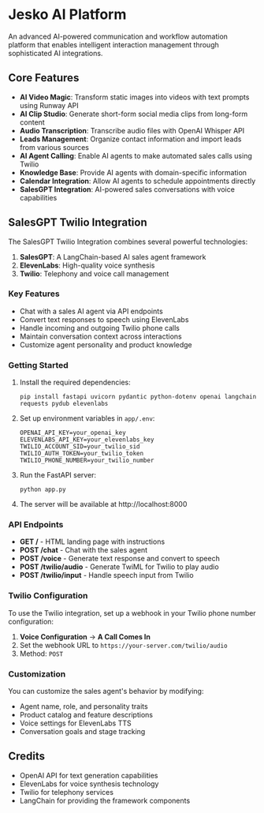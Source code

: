 # Jesko AI Platform

An advanced AI-powered communication and workflow automation platform that enables intelligent interaction management through sophisticated AI integrations.

## Core Features

- **AI Video Magic**: Transform static images into videos with text prompts using Runway API
- **AI Clip Studio**: Generate short-form social media clips from long-form content
- **Audio Transcription**: Transcribe audio files with OpenAI Whisper API
- **Leads Management**: Organize contact information and import leads from various sources
- **AI Agent Calling**: Enable AI agents to make automated sales calls using Twilio
- **Knowledge Base**: Provide AI agents with domain-specific information
- **Calendar Integration**: Allow AI agents to schedule appointments directly
- **SalesGPT Integration**: AI-powered sales conversations with voice capabilities

## SalesGPT Twilio Integration

The SalesGPT Twilio Integration combines several powerful technologies:

1. **SalesGPT**: A LangChain-based AI sales agent framework
2. **ElevenLabs**: High-quality voice synthesis
3. **Twilio**: Telephony and voice call management

### Key Features

- Chat with a sales AI agent via API endpoints
- Convert text responses to speech using ElevenLabs
- Handle incoming and outgoing Twilio phone calls
- Maintain conversation context across interactions
- Customize agent personality and product knowledge

### Getting Started

1. Install the required dependencies:
   ```
   pip install fastapi uvicorn pydantic python-dotenv openai langchain requests pydub elevenlabs
   ```

2. Set up environment variables in `app/.env`:
   ```
   OPENAI_API_KEY=your_openai_key
   ELEVENLABS_API_KEY=your_elevenlabs_key
   TWILIO_ACCOUNT_SID=your_twilio_sid
   TWILIO_AUTH_TOKEN=your_twilio_token
   TWILIO_PHONE_NUMBER=your_twilio_number
   ```

3. Run the FastAPI server:
   ```
   python app.py
   ```

4. The server will be available at http://localhost:8000

### API Endpoints

- **GET /** - HTML landing page with instructions
- **POST /chat** - Chat with the sales agent
- **POST /voice** - Generate text response and convert to speech
- **POST /twilio/audio** - Generate TwiML for Twilio to play audio
- **POST /twilio/input** - Handle speech input from Twilio

### Twilio Configuration

To use the Twilio integration, set up a webhook in your Twilio phone number configuration:

1. **Voice Configuration** → **A Call Comes In**
2. Set the webhook URL to `https://your-server.com/twilio/audio`
3. Method: `POST`

### Customization

You can customize the sales agent's behavior by modifying:

- Agent name, role, and personality traits
- Product catalog and feature descriptions
- Voice settings for ElevenLabs TTS
- Conversation goals and stage tracking

## Credits

- OpenAI API for text generation capabilities
- ElevenLabs for voice synthesis technology
- Twilio for telephony services
- LangChain for providing the framework components